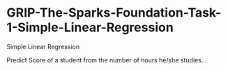 # GRIP-The-Sparks-Foundation-Task-1-Simple-Linear-Regression

Simple Linear Regression

Predict Score of a student from the number of hours he/she studies...
